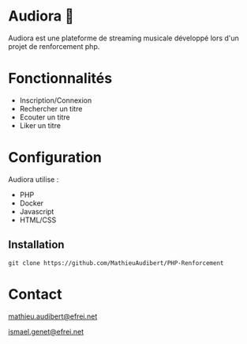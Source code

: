 # Audiora 🎵

Audiora est une plateforme de streaming musicale développé lors d'un projet de renforcement php.

# Fonctionnalités

- Inscription/Connexion 
- Rechercher un titre
- Ecouter un titre 
- Liker un titre 

# Configuration

Audiora utilise :

- PHP
- Docker
- Javascript
- HTML/CSS

## Installation

``` 
git clone https://github.com/MathieuAudibert/PHP-Renforcement
``` 

# Contact

mathieu.audibert@efrei.net

ismael.genet@efrei.net